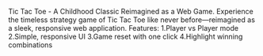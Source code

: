 Tic Tac Toe - A Childhood Classic Reimagined as a Web Game.
Experience the timeless strategy game of Tic Tac Toe like never before—reimagined as a sleek, responsive web application.
Features:
1.Player vs Player mode
2.Simple, responsive UI
3.Game reset with one click
4.Highlight winning combinations
